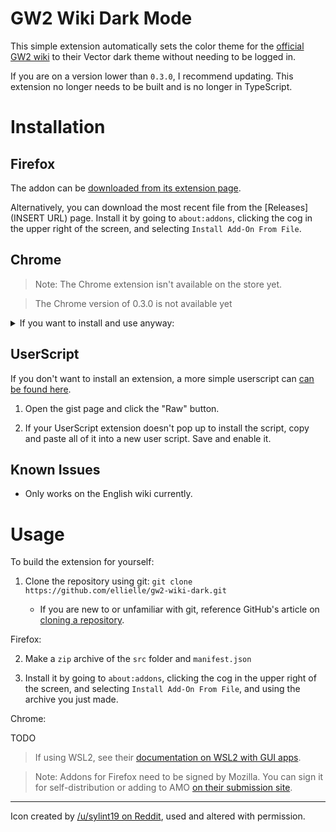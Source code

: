 # GW2 Wiki Dark Mode

This simple extension automatically sets the color theme for the [official GW2 wiki](https://wiki.guildwars2.com/wiki/Main_Page) to their Vector dark theme without needing to be logged in.

If you are on a version lower than `0.3.0`, I recommend updating. This extension no longer needs to be built and is no longer in TypeScript.
<br>

# Installation

## Firefox

The addon can be [downloaded from its extension page](https://addons.mozilla.org/en-US/firefox/addon/gw2-wiki-dark-mode/).

Alternatively, you can download the most recent file from the [Releases](INSERT URL) page. Install it by going to `about:addons`, clicking the cog in the upper right of the screen, and selecting `Install Add-On From File`.

## Chrome

> Note: The Chrome extension isn't available on the store yet.

> The Chrome version of 0.3.0 is not available yet

<details>
<summary>If you want to install and use anyway:</summary>
<br>

1. Download the most current release, make sure to download `gw2-wiki-dark-chrome.zip`. Extract the files into an empty folder.

2. In Chrome, go to `chrome://extensions` in your browser. In the top right, enable Developer Mode, and click "Load Unpacked Extension". Select the folder holding the files.

3. After installation, make sure the extension is enabled. Reload any GW2 Wiki pages currently open.

4. You may delete the folder and `.zip` file now.
</details>

## UserScript

If you don't want to install an extension, a more simple userscript can [can be found here](https://gist.github.com/ellielle/e9182e1822d089122db9c8f6981f4ba5).

1. Open the gist page and click the "Raw" button.

2. If your UserScript extension doesn't pop up to install the script, copy and paste all of it into a new user script. Save and enable it.

## Known Issues

- Only works on the English wiki currently.

# Usage

To build the extension for yourself:

1. Clone the repository using git: `git clone https://github.com/ellielle/gw2-wiki-dark.git`

   - If you are new to or unfamiliar with git, reference GitHub's article on [cloning a repository](https://help.github.com/en/articles/cloning-a-repository).

Firefox:

2. Make a `zip` archive of the `src` folder and `manifest.json`

3. Install it by going to `about:addons`, clicking the cog in the upper right of the screen, and selecting `Install Add-On From File`, and using the archive you just made.

Chrome:

TODO

> If using WSL2, see their [documentation on WSL2 with GUI apps](https://learn.microsoft.com/en-us/windows/wsl/tutorials/gui-apps).

> Note: Addons for Firefox need to be signed by Mozilla. You can sign it for self-distribution or adding to AMO [on their submission site](https://addons.mozilla.org/en-US/developers/addon/submit/distribution).

---

Icon created by [/u/sylint19 on Reddit](https://www.reddit.com/r/Guildwars2/comments/cy7h5l/guild_wars_2_icebrood_saga_desktop_icons/), used and altered with permission.
